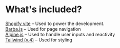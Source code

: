 # What's included?

[Shopify vite](https://shopify-vite.barrelny.com/) – Used to power the development.  
[Barba.js]() – Used for page navigation  
[Alpine.js](https://alpinejs.dev/) – Used to handle user inputs and reactivity  
[Tailwind (v.4)](https://tailwindcss.com/docs/v4-beta) – Used for styling  
